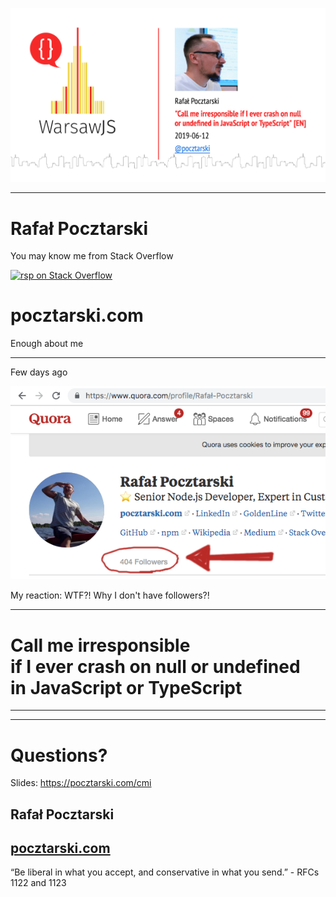 ![Call me irresponsible if I ever crash on null or undefined in JavaScript or TypeScript](title.png)

---

# Rafał Pocztarski

You may know me from Stack Overflow

[<img alt="rsp on Stack Overflow" src="https://stackexchange.com/users/flair/303952.png" height="116">](https://stackoverflow.com/users/613198/rsp)

# pocztarski.com

Enough about me

---
Few days ago

<a href="https://www.quora.com/profile/Rafa%C5%82-Pocztarski">![Quora followers](rsp-quora-404-followers-a.png)</a>

My reaction: WTF?! Why I don't have followers?!

---

# Call me irresponsible<br>if I ever crash on null or undefined<br>in JavaScript or TypeScript

---

---

# Questions?

Slides: https://pocztarski.com/cmi

## Rafał Pocztarski

## [pocztarski.com](https://pocztarski.com)

“Be liberal in what you accept, and conservative in what you send.” - RFCs 1122 and 1123
